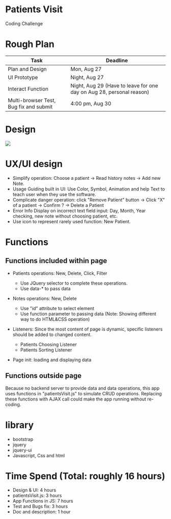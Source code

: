 # Patients Visit
Coding Challenge

# Rough Plan

Task            |   Deadline
------          | ------
Plan and Design | Mon, Aug 27
UI Prototype    | Night, Aug 27
Interact Function | Night, Aug 29 (Have to leave for one day on Aug 28, personal reason)
Multi-browser Test,  Bug fix and submit  | 4:00 pm, Aug 30


# Design
<img src="http://jevy.wang/img/tmp/codingChallenge.png">

# UX/UI design

* Simplify operation: Choose a patient -> Read history notes -> Add new Note.
* Usage Guiding built in UI: Use Color, Symbol, Animation and help Text to teach user when they use the software.
* Complicate danger operation: click "Remove Patient" button -> Click "X" of a patient -> Confirm ? -> Delete a Patient
* Error Info Display on incorrect text field input: Day, Month, Year checking, new note without choosing patient, etc.
* Use icon to represent rarely used function: New Patient.

# Functions
## Functions included within page
* Patients operations: New, Delete, Click, Filter
  + Use JQuery selector to complete these operations.
  + Use data-* to pass data

* Notes operations: New, Delete
  + Use "id" attribute to select element
  + Use function parameter to passing data
(Note: Showing different way to do HTML&CSS operation)

* Listeners: Since the most content of page is dynamic, specific listeners should be added to changed content.
  + Patients Choosing Listener
  + Patients Sorting Listener

* Page init: loading and displaying data

## Functions outside page
Because no backend server to provide data and data operations, this app uses functions in "patientsVisit.js" to simulate CRUD operations. Replacing these functions with AJAX call could make the app running without re-coding.

# library
* bootstrap
* jquery
* jquery-ui
* Javascript, Css and html

# Time Spend (Total: roughly 16 hours)
* Design & UI: 4 hours
* patientsVisit.js: 3 hours
* App Functions in JS: 7 hours
* Test and Bugs fix: 3 hours
* Doc and description: 1 hour
